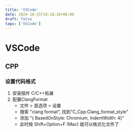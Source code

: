 ```yaml
---
title: 'VSCode'
date: 2024-10-25T19:18:10+08:00
draft: false
tags: ['VSCode']
---
```


# VSCode

## CPP

### 设置代码格式

1. 安装插件 C/C++拓展
2. 配置ClangFormat
   - 文件 > 首选项 > 设置
   - 搜索 "clang format", 找到"C_Cpp:Clang_format_style"
   - 添加 "{ BasedOnStyle: Chromium, IndentWidth: 4}"
   - 此时按 Shift+Option+F (Mac) 就可以格式化文件了
